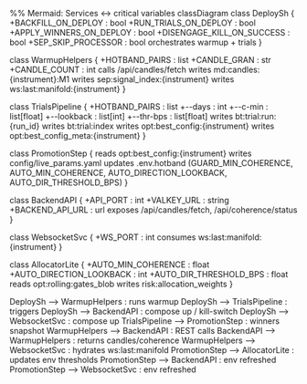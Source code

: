 %% Mermaid: Services ↔ critical variables
classDiagram
  class DeploySh {
    +BACKFILL_ON_DEPLOY : bool
    +RUN_TRIALS_ON_DEPLOY : bool
    +APPLY_WINNERS_ON_DEPLOY : bool
    +DISENGAGE_KILL_ON_SUCCESS : bool
    +SEP_SKIP_PROCESSOR : bool
    orchestrates warmup + trials
  }

  class WarmupHelpers {
    +HOTBAND_PAIRS : list
    +CANDLE_GRAN : str
    +CANDLE_COUNT : int
    calls /api/candles/fetch
    writes md:candles:{instrument}:M1
    writes sep:signal_index:{instrument}
    writes ws:last:manifold:{instrument}
  }

  class TrialsPipeline {
    +HOTBAND_PAIRS : list
    +--days : int
    +--c-min : list[float]
    +--lookback : list[int]
    +--thr-bps : list[float]
    writes bt:trial:run:{run_id}
    writes bt:trial:index
    writes opt:best_config:{instrument}
    writes opt:best_config_meta:{instrument}
  }

  class PromotionStep {
    reads opt:best_config:{instrument}
    writes config/live_params.yaml
    updates .env.hotband (GUARD_MIN_COHERENCE, AUTO_MIN_COHERENCE, AUTO_DIRECTION_LOOKBACK, AUTO_DIR_THRESHOLD_BPS)
  }

  class BackendAPI {
    +API_PORT : int
    +VALKEY_URL : string
    +BACKEND_API_URL : url
    exposes /api/candles/fetch, /api/coherence/status
  }

  class WebsocketSvc {
    +WS_PORT : int
    consumes ws:last:manifold:{instrument}
  }

  class AllocatorLite {
    +AUTO_MIN_COHERENCE : float
    +AUTO_DIRECTION_LOOKBACK : int
    +AUTO_DIR_THRESHOLD_BPS : float
    reads opt:rolling:gates_blob
    writes risk:allocation_weights
  }

  DeploySh --> WarmupHelpers : runs warmup
  DeploySh --> TrialsPipeline : triggers
  DeploySh --> BackendAPI : compose up / kill-switch
  DeploySh --> WebsocketSvc : compose up
  TrialsPipeline --> PromotionStep : winners snapshot
  WarmupHelpers --> BackendAPI : REST calls
  BackendAPI --> WarmupHelpers : returns candles/coherence
  WarmupHelpers --> WebsocketSvc : hydrates ws:last:manifold
  PromotionStep --> AllocatorLite : updates env thresholds
  PromotionStep --> BackendAPI : env refreshed
  PromotionStep --> WebsocketSvc : env refreshed

